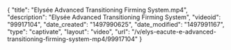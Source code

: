 {
    "title": "Elys&eacute;e Advanced Transitioning Firming System.mp4",
    "description": "Elys&eacute;e Advanced Transitioning Firming System",
    "videoid": "99917104",
    "date_created": "1497990625",
    "date_modified": "1497991167",
    "type": "captivate",
    "layout": "video",
    "url": "\/v\/elys-eacute-e-advanced-transitioning-firming-system-mp4\/99917104"
}